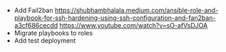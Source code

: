 - Add Fail2ban https://shubhambhalala.medium.com/ansible-role-and-playbook-for-ssh-hardening-using-ssh-configuration-and-fan2ban-a3cf686cecdd https://www.youtube.com/watch?v=sO-afVsDJOA
- Migrate playbooks to roles
- Add test deployment



